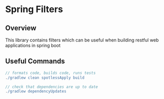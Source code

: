 # Spring Filters

## Overview

This library contains filters which can be useful when building restful web applications in spring boot

## Useful Commands

```gradle
// formats code, builds code, runs tests
./gradlew clean spotlessApply build
```

```gradle
// check that dependencies are up to date
./gradlew dependencyUpdates
```